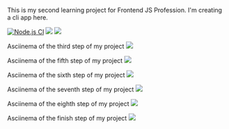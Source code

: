 This is my second learning project for Frontend JS Profession. I'm creating a cli app here.

[![Node.js CI](https://github.com/Vlad-Code/frontend-project-lvl2/workflows/Node.js%20CI/badge.svg?branch=master)](https://github.com/Vlad-Code/frontend-project-lvl2/actions)
<a href="https://codeclimate.com/github/Vlad-Code/frontend-project-lvl2/maintainability"><img src="https://api.codeclimate.com/v1/badges/61fb1d9a5c0a94d2d5db/maintainability" /></a>
<a href="https://codeclimate.com/github/Vlad-Code/frontend-project-lvl2/test_coverage"><img src="https://api.codeclimate.com/v1/badges/61fb1d9a5c0a94d2d5db/test_coverage" /></a>

Asciinema of the third step of my project <a href="https://asciinema.org/a/315162" target="_blank"><img src="https://asciinema.org/a/315162.svg" /></a>

Asciinema of the fifth step of my project <a href="https://asciinema.org/a/316318" target="_blank"><img src="https://asciinema.org/a/316318.svg" /></a>

Asciinema of the sixth step of my project <a href="https://asciinema.org/a/316847" target="_blank"><img src="https://asciinema.org/a/316847.svg" /></a>

Asciinema of the seventh step of my project <a href="https://asciinema.org/a/326917" target="_blank"><img src="https://asciinema.org/a/326917.svg" /></a>

Asciinema of the eighth step of my project <a href="https://asciinema.org/a/326922" target="_blank"><img src="https://asciinema.org/a/326922.svg" /></a>

Asciinema of the finish step of my project <a href="https://asciinema.org/a/327868" target="_blank"><img src="https://asciinema.org/a/327868.svg" /></a>
